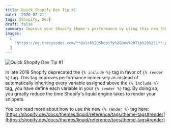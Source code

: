 ```yaml
---
title: Quick Shopify Dev Tip #1
date: '2020-07-21'
tags: [Shopify, Dev]
draft: false
summary: Improve your Shopify theme's performance by using this new theme tag!
images:
  [
    'https://og.tracycodes.com/**Quick%20Shopify%20Dev%20Tip%20%231**.png?theme=dark&md=1&fontSize=100px',
  ]
---
```


![Quick Shopify Dev Tip #1](https://og.tracycodes.com/**Quick%20Shopify%20Dev%20Tip%20%231**.png?theme=dark&md=1&fontSize=100px)

In late 2019 Shopify deprecated the `{% include %}` tag in favor of `{% render %}` tag. This tag improves performance immensely as instead of automatically inheriting every variable assigned above the `{% include %}` tag, you have define each variable in your `{% render %}` tag. By doing so, you greatly reduce the time Shopify's liquid engine takes to render your snippets.

You can read more about how to use the new `{% render %}` tag here: [https://shopify.dev/docs/themes/liquid/reference/tags/theme-tags#render](https://shopify.dev/docs/themes/liquid/reference/tags/theme-tags#render)
